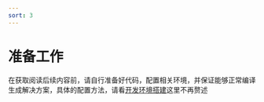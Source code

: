```yaml
---
sort: 3
---
```


# 准备工作

在获取阅读后续内容前，请自行准备好代码，配置相关环境，并保证能够正常编译生成解决方案，具体的配置方法，请看[开发环境搭建](https://dumengru.github.io/docs_wondertrader/wtpy/folder1/file02.html)这里不再赘述
